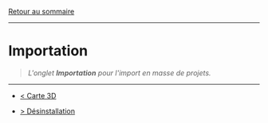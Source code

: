 [Retour au sommaire](/documentation/FR/01%20-%20Sommaire.md)

---

# Importation

> *L'onglet **Importation** pour l'import en masse de projets.*

---

- [< Carte 3D](/documentation/FR/06%20-%20Carte%203D.md)

- [> Désinstallation](/documentation/FR/08%20-%20Désinstallation.md)